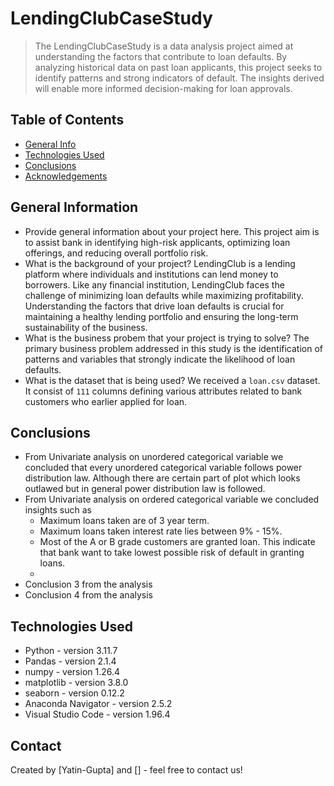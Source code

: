 # LendingClubCaseStudy
> The LendingClubCaseStudy is a data analysis project aimed at understanding the factors that contribute to loan defaults. By analyzing historical data on past loan applicants, this project seeks to identify patterns and strong indicators of default. The insights derived will enable more informed decision-making for loan approvals.


## Table of Contents
* [General Info](#general-information)
* [Technologies Used](#technologies-used)
* [Conclusions](#conclusions)
* [Acknowledgements](#acknowledgements)

<!-- You can include any other section that is pertinent to your problem -->

## General Information
- Provide general information about your project here.
This project aim is to assist bank in identifying high-risk applicants, optimizing loan offerings, and reducing overall portfolio risk.
- What is the background of your project?
LendingClub is a lending platform where individuals and institutions can lend money to borrowers. Like any financial institution, LendingClub faces the challenge of minimizing loan defaults while maximizing profitability. Understanding the factors that drive loan defaults is crucial for maintaining a healthy lending portfolio and ensuring the long-term sustainability of the business.
- What is the business probem that your project is trying to solve?
The primary business problem addressed in this study is the identification of patterns and variables that strongly indicate the likelihood of loan defaults.
- What is the dataset that is being used?
We received a `loan.csv` dataset. It consist of `111` columns defining various attributes related to bank customers who earlier applied for loan.

<!-- You don't have to answer all the questions - just the ones relevant to your project. -->

## Conclusions
- From Univariate analysis on unordered categorical variable we concluded that every unordered categorical variable follows power distribution law. Although there are certain part of plot which looks outlawed but in general power distribution law is followed.
- From Univariate analysis on ordered categorical variable we concluded insights such as 
    - Maximum loans taken are of 3 year term. 
    - Maximum loans taken interest rate lies between 9% - 15%.
    - Most of the A or B grade customers are granted loan. This indicate that bank want to take lowest possible risk of default in granting loans.
    -  
- Conclusion 3 from the analysis
- Conclusion 4 from the analysis

<!-- You don't have to answer all the questions - just the ones relevant to your project. -->


## Technologies Used
- Python - version 3.11.7
- Pandas - version 2.1.4
- numpy - version 1.26.4
- matplotlib - version 3.8.0
- seaborn - version 0.12.2
- Anaconda Navigator - version 2.5.2
- Visual Studio Code - version 1.96.4

<!-- As the libraries versions keep on changing, it is recommended to mention the version of library used in this project -->

## Contact
Created by [Yatin-Gupta] and [] - feel free to contact us!


<!-- Optional -->
<!-- ## License -->
<!-- This project is open source and available under the [... License](). -->

<!-- You don't have to include all sections - just the one's relevant to your project -->